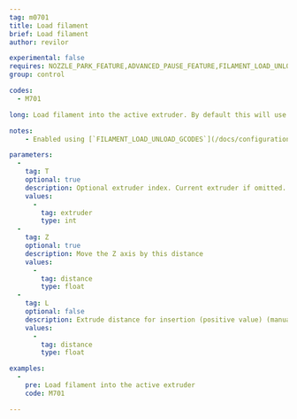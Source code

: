 ```yaml
---
tag: m0701
title: Load filament
brief: Load filament
author: revilor

experimental: false
requires: NOZZLE_PARK_FEATURE,ADVANCED_PAUSE_FEATURE,FILAMENT_LOAD_UNLOAD_GCODES
group: control

codes:
  - M701

long: Load filament into the active extruder. By default this will use the configured `ADVANCED_PAUSE_FEATURE` settings.

notes: 
    - Enabled using [`FILAMENT_LOAD_UNLOAD_GCODES`](/docs/configuration/configuration.html#advancedPause)

parameters:
  -
    tag: T
    optional: true
    description: Optional extruder index. Current extruder if omitted.
    values:
      -
        tag: extruder
        type: int
  -
    tag: Z
    optional: true
    description: Move the Z axis by this distance
    values:
      -
        tag: distance
        type: float
  -
    tag: L
    optional: false
    description: Extrude distance for insertion (positive value) (manual reload)
    values:
      -
        tag: distance
        type: float

examples:
  -
    pre: Load filament into the active extruder
    code: M701

---
```

